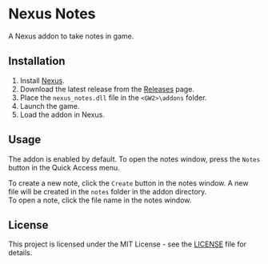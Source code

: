 # Nexus Notes

A Nexus addon to take notes in game.

## Installation

1. Install [Nexus](https://raidcore.gg/Nexus).
2. Download the latest release from the [Releases](https://github.com/Seres67/nexus_app_launcher/releases) page.
3. Place the `nexus_notes.dll` file in the `<GW2>\addons` folder. 
4. Launch the game.
5. Load the addon in Nexus.

## Usage

The addon is enabled by default. To open the notes window, press the `Notes` button in the Quick Access menu.

To create a new note, click the `Create` button in the notes window. A new file will be created in the `notes` folder in the addon directory.  
To open a note, click the file name in the notes window.

## License

This project is licensed under the MIT License - see the [LICENSE](LICENSE) file for details.
